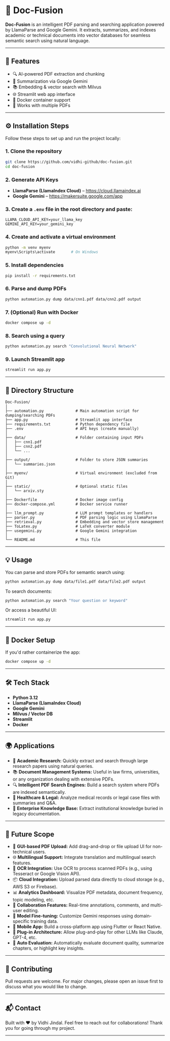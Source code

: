 # 📄 Doc-Fusion

**Doc-Fusion** is an intelligent PDF parsing and searching application powered by LlamaParse and Google Gemini. It extracts, summarizes, and indexes academic or technical documents into vector databases for seamless semantic search using natural language.

---

## 🚀 Features

- 🔍 AI-powered PDF extraction and chunking
- 🤖 Summarization via Google Gemini
- 📚 Embedding & vector search with Milvus
- 🌐 Streamlit web app interface
- 🐳 Docker container support
- 📂 Works with multiple PDFs

---

## ⚙️ Installation Steps

Follow these steps to set up and run the project locally:

### 1. Clone the repository

```bash
git clone https://github.com/vidhi-github/doc-fusion.git
cd doc-fusion
```

### 2. Generate API Keys

- **LlamaParse (LlamaIndex Cloud)** – https://cloud.llamaindex.ai
- **Google Gemini** – https://makersuite.google.com/app

### 3. Create a `.env` file in the root directory and paste:

```
LLAMA_CLOUD_API_KEY=your_llama_key
GEMINI_API_KEY=your_gemini_key
```

### 4. Create and activate a virtual environment

```bash
python -m venv myenv
myenv\Scripts\activate       # On Windows
```

### 5. Install dependencies

```bash
pip install -r requirements.txt
```

### 6. Parse and dump PDFs

```bash
python automation.py dump data/cnn1.pdf data/cnn2.pdf output
```

### 7. (Optional) Run with Docker

```bash
docker compose up -d
```

### 8. Search using a query

```bash
python automation.py search "Convolutional Neural Network"
```

### 9. Launch Streamlit app

```bash
streamlit run app.py
```

---

## 📁 Directory Structure

```
Doc-Fusion/
│
├── automation.py              # Main automation script for dumping/searching PDFs
├── app.py                     # Streamlit app interface
├── requirements.txt           # Python dependency file
├── .env                       # API keys (create manually)
│
├── data/                      # Folder containing input PDFs
│   ├── cnn1.pdf
│   ├── cnn2.pdf
│   └── ...
│
├── output/                    # Folder to store JSON summaries
│   └── summaries.json
│
├── myenv/                     # Virtual environment (excluded from Git)
│
├── static/                    # Optional static files
│   └── arxiv.sty
│
├── Dockerfile                 # Docker image config
├── docker-compose.yml         # Docker service runner
│
├── llm_prompt.py              # LLM prompt templates or handlers
├── parser.py                  # PDF parsing logic using LlamaParse
├── retrieval.py               # Embedding and vector store management
├── ToLatex.py                 # LaTeX converter module
├── usegemini.py               # Google Gemini integration
│
└── README.md                  # This file
```

---

## 💡 Usage

You can parse and store PDFs for semantic search using:

```bash
python automation.py dump data/file1.pdf data/file2.pdf output
```

To search documents:

```bash
python automation.py search "Your question or keyword"
```

Or access a beautiful UI:

```bash
streamlit run app.py
```

---

## 🐳 Docker Setup

If you'd rather containerize the app:

```bash
docker compose up -d
```

---

## 🛠️ Tech Stack

- **Python 3.12**
- **LlamaParse (LlamaIndex Cloud)**
- **Google Gemini**
- **Milvus / Vector DB**
- **Streamlit**
- **Docker**

---

## 🌍 Applications

- 🧠 **Academic Research:** Quickly extract and search through large research papers using natural queries.
- 📚 **Document Management Systems:** Useful in law firms, universities, or any organization dealing with extensive PDFs.
- 🔍 **Intelligent PDF Search Engines:** Build a search system where PDFs are indexed semantically.
- 🏥 **Healthcare & Legal:** Analyze medical records or legal case files with summaries and Q&A.
- 💼 **Enterprise Knowledge Base:** Extract institutional knowledge buried in legacy documentation.

---

## 🚀 Future Scope

- 🔧 **GUI-based PDF Upload:** Add drag-and-drop or file upload UI for non-technical users.
- 🌐 **Multilingual Support:** Integrate translation and multilingual search features.
- 📄 **OCR Integration:** Use OCR to process scanned PDFs (e.g., using Tesseract or Google Vision API).
- 📦 **Cloud Integration:** Upload parsed data directly to cloud storage (e.g., AWS S3 or Firebase).
- 📊 **Analytics Dashboard:** Visualize PDF metadata, document frequency, topic modeling, etc.
- 🤝 **Collaboration Features:** Real-time annotations, comments, and multi-user editing.
- 🧠 **Model Fine-tuning:** Customize Gemini responses using domain-specific training data.
- 📱 **Mobile App:** Build a cross-platform app using Flutter or React Native.
- 🧩 **Plug-in Architecture:** Allow plug-and-play for other LLMs like Claude, GPT-4, etc.
- 🧪 **Auto Evaluation:** Automatically evaluate document quality, summarize chapters, or highlight key insights.

---

## 🙌 Contributing

Pull requests are welcome. For major changes, please open an issue first to discuss what you would like to change.

---

## 📬 Contact

Built with ❤️ by Vidhi Jindal. Feel free to reach out for collaborations!
Thank you for going through my project.

---
